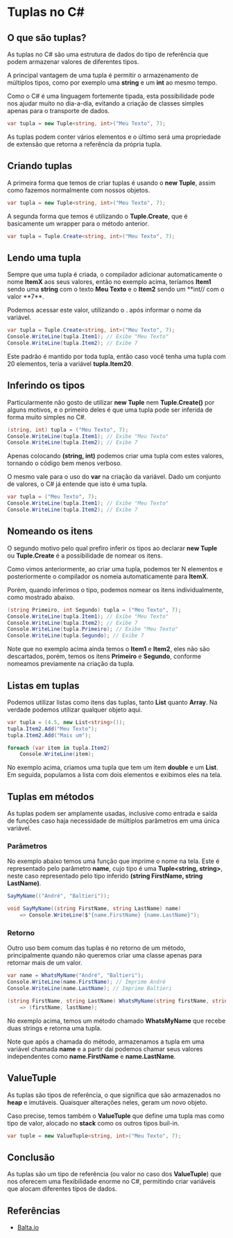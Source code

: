 # Tuplas no C#

## O que são tuplas?

As tuplas no C# são uma estrutura de dados do tipo de referência que podem armazenar valores de diferentes tipos.

A principal vantagem de uma tupla é permitir o armazenamento de múltiplos tipos, como por exemplo uma **string** e um **int** ao mesmo tempo.

Como o C# é uma linguagem fortemente tipada, esta possibilidade pode nos ajudar muito no dia-a-dia, evitando a criação de classes simples apenas para o transporte de dados.

```c#
var tupla = new Tuple<string, int>("Meu Texto", 7);
```

As tuplas podem conter vários elementos e o último será uma propriedade de extensão que retorna a referência da própria tupla.

## Criando tuplas

A primeira forma que temos de criar tuplas é usando o **new Tuple<T>**, assim como fazemos normalmente com nossos objetos.

```c#
var tupla = new Tuple<string, int>("Meu Texto", 7);
```

A segunda forma que temos é utilizando o **Tuple.Create<T>**, que é basicamente um wrapper para o método anterior.

```c#
var tupla = Tuple.Create<string, int>("Meu Texto", 7);
```

## Lendo uma tupla

Sempre que uma tupla é criada, o compilador adicionar automaticamente o nome **ItemX** aos seus valores, então no exemplo acima, teríamos **Item1** sendo uma **string** com o texto **Meu Texto** e o **Item2** sendo um **int// com o valor **7\*\*.

Podemos acessar este valor, utilizando o . após informar o nome da variável.

```c#
var tupla = Tuple.Create<string, int>("Meu Texto", 7);
Console.WriteLine(tupla.Item1); // Exibe "Meu Texto"
Console.WriteLine(tupla.Item2); // Exibe 7
```

Este padrão é mantido por toda tupla, então caso você tenha uma tupla com 20 elementos, teria a variável **tupla.Item20**.

## Inferindo os tipos

Particularmente não gosto de utilizar **new Tuple<T>** nem **Tuple<T>.Create()** por alguns motivos, e o primeiro deles é que uma tupla pode ser inferida de forma muito simples no C#.

```c#
(string, int) tupla = ("Meu Texto", 7);
Console.WriteLine(tupla.Item1); // Exibe "Meu Texto"
Console.WriteLine(tupla.Item2); // Exibe 7
```

Apenas colocando **(string, int)** podemos criar uma tupla com estes valores, tornando o código bem menos verboso.

O mesmo vale para o uso do **var** na criação da variável. Dado um conjunto de valores, o C# já entende que isto é uma tupla.

```c#
var tupla = ("Meu Texto", 7);
Console.WriteLine(tupla.Item1); // Exibe "Meu Texto"
Console.WriteLine(tupla.Item2); // Exibe 7
```

## Nomeando os itens

O segundo motivo pelo qual prefiro inferir os tipos ao declarar **new Tuple <T>** ou **Tuple<T>.Create** é a possibilidade de nomear os itens.

Como vimos anteriormente, ao criar uma tupla, podemos ter N elementos e posteriormente o compilador os nomeia automaticamente para **ItemX**.

Porém, quando inferimos o tipo, podemos nomear os itens individualmente, como mostrado abaixo.

```c#
(string Primeiro, int Segundo) tupla = ("Meu Texto", 7);
Console.WriteLine(tupla.Item1); // Exibe "Meu Texto"
Console.WriteLine(tupla.Item2); // Exibe 7
Console.WriteLine(tupla.Primeiro); // Exibe "Meu Texto"
Console.WriteLine(tupla.Segundo); // Exibe 7
```

Note que no exemplo acima ainda temos o **Item1** e **Item2**, eles não são descartados, porém, temos os itens **Primeiro** e **Segundo**, conforme nomeamos previamente na criação da tupla.

## Listas em tuplas

Podemos utilizar listas como itens das tuplas, tanto **List** quanto **Array**. Na verdade podemos utilizar qualquer objeto aqui.

```c#
var tupla = (4.5, new List<string>());
tupla.Item2.Add("Meu Texto");
tupla.Item2.Add("Mais um");

foreach (var item in tupla.Item2)
    Console.WriteLine(item);
```

No exemplo acima, criamos uma tupla que tem um item **double** e um **List<string>**. Em seguida, populamos a lista com dois elementos e exibimos eles na tela.

## Tuplas em métodos

As tuplas podem ser amplamente usadas, inclusive como entrada e saída de funções caso haja necessidade de múltiplos parâmetros em uma única variável.

### Parâmetros

No exemplo abaixo temos uma função que imprime o nome na tela. Este é representado pelo parâmetro **name**, cujo tipo é uma **Tuple<string, string>**, neste caso representado pelo tipo inferido **(string FirstName, string LastName)**.

```C#
SayMyName(("André", "Baltieri"));

void SayMyName((string FirstName, string LastName) name)
    => Console.WriteLine($"{name.FirstName} {name.LastName}");
```

### Retorno

Outro uso bem comum das tuplas é no retorno de um método, principalmente quando não queremos criar uma classe apenas para retornar mais de um valor.

```c#
var name = WhatsMyName("André", "Baltieri");
Console.WriteLine(name.FirstName); // Imprime André
Console.WriteLine(name.LastName); // Imprime Baltieri

(string FirstName, string LastName) WhatsMyName(string firstName, string lastName)
    => (firstName, lastName);
```

No exemplo acima, temos um método chamado **WhatsMyName** que recebe duas strings e retorna uma tupla.

Note que após a chamada do método, armazenamos a tupla em uma variável chamada **name** e a partir daí podemos chamar seus valores independentes como **name.FirstName** e **name.LastName**.

## ValueTuple

As tuplas são tipos de referência, o que significa que são armazenados no **heap** e imutáveis. Quaisquer alterações neles, geram um novo objeto.

Caso precise, temos também o **ValueTuple** que define uma tupla mas como tipo de valor, alocado no **stack** como os outros tipos buil-in.

```c#
var tuple = new ValueTuple<string, int>("Meu Texto", 7);
```

## Conclusão

As tuplas são um tipo de referência (ou valor no caso dos **ValueTuple**) que nos oferecem uma flexibilidade enorme no C#, permitindo criar variáveis que alocam diferentes tipos de dados.

## Referências

- [Balta.io](https://balta.io/blog/csharp-tuple)
